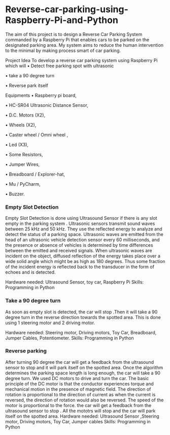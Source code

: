 # Reverse-car-parking-using-Raspberry-Pi-and-Python

The aim of this project is to design a Reverse Car Parking System commanded by a Raspberry Pi that enables cars to be parked on the designated parking area. My system aims to reduce the human intervention to the minimal by making process smart of car parking.


Project Idea
To develop a reverse car parking system using Raspberry Pi which will
• Detect free parking spot with ultrasonic

• take a 90 degree turn

• Reverse park itself



Equipments
• Raspberry pi board,

• HC-SR04 Ultrasonic Distance Sensor,

• D.C. Motors (X2),

• Wheels (X2),

• Caster wheel / Omni wheel ,

• Led (X3),

• Some Resistors,

• Jumper Wires,

• Breadboard / Explorer-hat,

• Mu / PyCharm,

• Buzzer.



### Empty Slot Detection
Empty Slot Detection is done using Ultrasound Sensor if there is any slot empty in the parking system . Ultrasonic sensors transmit sound waves between 25 kHz and 50 kHz. They use the reflected energy to analyze and detect the status of a parking space. Ultrasonic waves are emitted from the head of an ultrasonic vehicle detection sensor every 60 milliseconds, and the presence or absence of vehicles is determined by time differences between the emitted and received signals. When ultrasonic waves are incident on the object, diffused reflection of the energy takes place over a wide solid angle which might be as high as 180 degrees. Thus some fraction of the incident energy is reflected back to the transducer in the form of echoes and is detected.

Hardware needed: Ultrasound Sensor, toy car, Raspberry Pi
Skills: Programming in Python



### Take a 90 degree turn
As soon as empty slot is detected, the car will stop .Then it will take a 90 degree turn in the reverse direction towards the spotted area. This is done using 1 steering motor and 2 driving motor.

Hardware needed: Steering motor, Driving motors, Toy Car, Breadboard, Jumper Cables, Potentiometer.
Skills: Programming in Python



### Reverse parking
After turning 90 degree the car will get a feedback from the ultrasound sensor to stop and it will park itself on the spotted area. Once the algorithm determines the parking space length is long enough, the car will take a 90 degree turn. We used DC motors to drive and turn the car. The basic principle of the DC motor is that the conductor experiences torque and mechanical motion in the presence of magnetic field. The direction of rotation is proportional to the direction of current as when the current is reversed, the direction of rotation would also be reversed. The speed of the motor is proportional to the force.
the car will get a feedback from the ultrasound sensor to stop . All the mototrs will stop and the car will park itself on the spotted area.
Hardware needed: Ultrasound Sensor ,Steering motor, Driving motors, Toy Car, Jumper cables
Skills: Programming in Python
